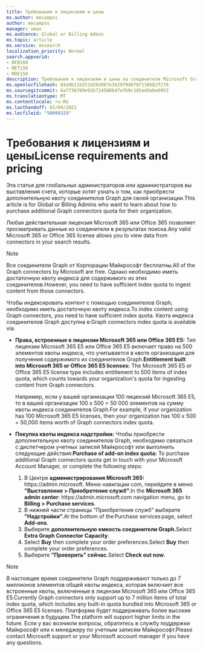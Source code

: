 ```yaml
---
title: Требования к лицензиям и цены
ms.author: mecampos
author: mecampos
manager: umas
ms.audience: Global or Billing Admin
ms.topic: article
ms.service: mssearch
localization_priority: Normal
search.appverid:
- BFB160
- MET150
- MOE150
description: Требования к лицензиям и цены на соединители Microsoft Graph, общедоступные предварительные версии для Поиска (Майкрософт)
ms.openlocfilehash: 84a9b11b551d202807e342979d6f8f130bb2f270
ms.sourcegitcommit: 6a7f36769e92b714588b47efb0c185eddabe6953
ms.translationtype: MT
ms.contentlocale: ru-RU
ms.lasthandoff: 02/04/2021
ms.locfileid: "50099329"
---
```

<!---Previous ms.author: rusamai --->

# <a name="license-requirements-and-pricing"></a><span data-ttu-id="ea63b-103">Требования к лицензиям и цены</span><span class="sxs-lookup"><span data-stu-id="ea63b-103">License requirements and pricing</span></span>

<span data-ttu-id="ea63b-104">Эта статья для глобальных администраторов или администраторов вы выставления счета, которые хотят узнать о том, как приобрести дополнительную квоту соединителов Graph для своей организации.</span><span class="sxs-lookup"><span data-stu-id="ea63b-104">This article is for Global or Billing Admins who want to learn about how to purchase additional Graph connectors quota for their organization.</span></span>

<span data-ttu-id="ea63b-105">Любая действительная лицензия Microsoft 365 или Office 365 позволяет просматривать данные из соединители в результатах поиска.</span><span class="sxs-lookup"><span data-stu-id="ea63b-105">Any valid Microsoft 365 or Office 365 license allows you to view data from connectors in your search results.</span></span>

>[!NOTE]
><span data-ttu-id="ea63b-106">Все соединители Graph от Корпорации Майкрософт бесплатны.</span><span class="sxs-lookup"><span data-stu-id="ea63b-106">All of the Graph connectors by Microsoft are free.</span></span> <span data-ttu-id="ea63b-107">Однако необходимо иметь достаточную квоту индекса для содержимого из этих соединителов.</span><span class="sxs-lookup"><span data-stu-id="ea63b-107">However, you need to have sufficient index quota to ingest content from those connectors.</span></span>

<span data-ttu-id="ea63b-108">Чтобы индексировать контент с помощью соединителов Graph, необходимо иметь достаточную квоту индекса.</span><span class="sxs-lookup"><span data-stu-id="ea63b-108">To index content using Graph connectors, you need to have sufficient index quota.</span></span> <span data-ttu-id="ea63b-109">Квота индекса соединителов Graph доступна в:</span><span class="sxs-lookup"><span data-stu-id="ea63b-109">Graph connectors index quota is available via:</span></span>

- <span data-ttu-id="ea63b-110">**Права, встроенные в лицензии Microsoft 365 или Office 365 E5:** Тип лицензии Microsoft 365 E5 или Office 365 E5 включает право на 500 элементов квоты индекса, что учитывается в квоте организации для получения содержимого из соединителов Graph.</span><span class="sxs-lookup"><span data-stu-id="ea63b-110">**Entitlement built into Microsoft 365 or Office 365 E5 licenses:** The Microsoft 365 E5 or Office 365 E5 license type includes entitlement to 500 items of index quota, which counts towards your organization's quota for ingesting content from Graph connectors.</span></span>

    <span data-ttu-id="ea63b-111">Например, если у вашей организации 100 лицензий Microsoft 365 E5, то в вашей организации 100 x 500 = 50 000 элементов на сумму квоты индекса соединителов Graph.</span><span class="sxs-lookup"><span data-stu-id="ea63b-111">For example, if your organization has 100 Microsoft 365 E5 licenses, then your organization has 100 x 500 = 50,000 items worth of Graph connectors index quota.</span></span>
- <span data-ttu-id="ea63b-112">**Покупка квоты индекса надстройки:** Чтобы приобрести дополнительную квоту соединителов Graph, необходимо связаться с диспетчером учетных записей Майкрософт или выполнить следующие действия:</span><span class="sxs-lookup"><span data-stu-id="ea63b-112">**Purchase of add-on index quota:** To purchase additional Graph connectors quota get in touch with your Microsoft Account Manager, or complete the following steps:</span></span>

    1. <span data-ttu-id="ea63b-113">В Центре **администрирования Microsoft 365:** https://<span>admin.microsoft.</span> Меню навигации com, перейдите в меню **"Выставление > Приобретение служб".**</span><span class="sxs-lookup"><span data-stu-id="ea63b-113">In the **Microsoft 365 admin center**: https://<span>admin.microsoft.</span>com navigation menu, go to **Billing > Purchase services**.</span></span>
    2. <span data-ttu-id="ea63b-114">В нижней части страницы "Приобретение служб" выберите **"Надстройки".**</span><span class="sxs-lookup"><span data-stu-id="ea63b-114">At the bottom of the Purchase services page, select **Add-ons**.</span></span>
    3. <span data-ttu-id="ea63b-115">Выберите **дополнительную емкость соединители Graph.**</span><span class="sxs-lookup"><span data-stu-id="ea63b-115">Select **Extra Graph Connector Capacity**.</span></span>
    4. <span data-ttu-id="ea63b-116">Select **Buy** then complete your order preferences.</span><span class="sxs-lookup"><span data-stu-id="ea63b-116">Select **Buy** then complete your order preferences.</span></span>
    5. <span data-ttu-id="ea63b-117">Выберите **"Проверить" сейчас.**</span><span class="sxs-lookup"><span data-stu-id="ea63b-117">Select **Check out now**.</span></span>

>[!NOTE]
><span data-ttu-id="ea63b-118">В настоящее время соединители Graph поддерживают только до 7 миллионов элементов общей квоты индекса, которая включает все встроенные квоты, включенные в лицензии Microsoft 365 или Office 365 E5.</span><span class="sxs-lookup"><span data-stu-id="ea63b-118">Currently Graph connectors only support up to 7 million items of total index quota, which includes any built-in quota bundled into Microsoft 365 or Office 365 E5 licenses.</span></span> <span data-ttu-id="ea63b-119">Платформа будет поддерживать более высокие ограничения в будущем.</span><span class="sxs-lookup"><span data-stu-id="ea63b-119">The platform will support higher limits in the future.</span></span> <span data-ttu-id="ea63b-120">Если у вас возникли вопросы, обратитесь в службу поддержки Майкрософт или к менеджеру по учетным записям Майкрософт.</span><span class="sxs-lookup"><span data-stu-id="ea63b-120">Please contact Microsoft support or your Microsoft account manager if you have any questions.</span></span>
